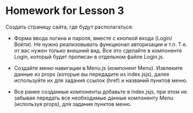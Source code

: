 # Homework for Lesson 3

Создать страницу сайта, где будут располагаться:

- Форма ввода логина и пароля, вместе с кнопкой входа (Login/Войти). Не нужно реализовывать функционал авторизации 
и т.п. Т.е. от вас нужен только внешний вид. Все это сделайте в компоненте Login, который будет прописан в 
отдельном файле Login.js.

- Создайте меню навигации в Menu.js (компонент Menu). Извлеките данные из props (которые вы передадите из index.jsjs), 
далее используйте их для задания ссылок (href) и названий пунктов меню.

- Все ранее созданные компоненты добавьте в index.jsjs, при этом не забывая передать все необходимые данные компоненту 
Menu (используя props), для задания пунктов меню.
